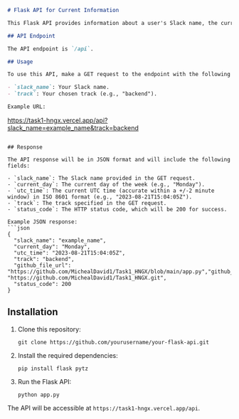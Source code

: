 ```markdown
# Flask API for Current Information

This Flask API provides information about a user's Slack name, the current day of the week, the current UTC time, and their track. It accepts two GET request query parameters (`slack_name` and `track`) and returns the information in JSON format.

## API Endpoint

The API endpoint is `/api`.

## Usage

To use this API, make a GET request to the endpoint with the following parameters:

- `slack_name`: Your Slack name.
- `track`: Your chosen track (e.g., "backend").

Example URL:
```
https://task1-hngx.vercel.app/api?slack_name=example_name&track=backend
```

## Response

The API response will be in JSON format and will include the following fields:

- `slack_name`: The Slack name provided in the GET request.
- `current_day`: The current day of the week (e.g., "Monday").
- `utc_time`: The current UTC time (accurate within a +/-2 minute window) in ISO 8601 format (e.g., "2023-08-21T15:04:05Z").
- `track`: The track specified in the GET request.
- `status_code`: The HTTP status code, which will be 200 for success.

Example JSON response:
```json
{
  "slack_name": "example_name",
  "current_day": "Monday",
  "utc_time": "2023-08-21T15:04:05Z",
  "track": "backend",
  "github_file_url": "https://github.com/MichealDavid1/Task1_HNGX/blob/main/app.py","github_repo_url": "https://github.com/MichealDavid1/Task1_HNGX.git",
  "status_code": 200
}
```

## Installation

1. Clone this repository:

   ```
   git clone https://github.com/yourusername/your-flask-api.git
   ```

2. Install the required dependencies:

   ```
   pip install flask pytz
   ```

3. Run the Flask API:

   ```
   python app.py
   ```

The API will be accessible at `https://task1-hngx.vercel.app/api`.
